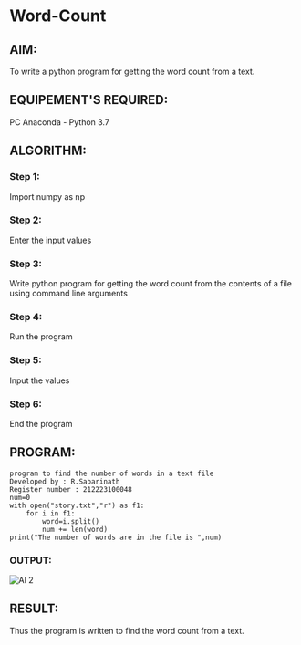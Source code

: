 # Word-Count
## AIM:
To write a python program for getting the word count from a text.
## EQUIPEMENT'S REQUIRED: 
PC
Anaconda - Python 3.7
## ALGORITHM: 
### Step 1:
Import numpy as np
### Step 2: 
Enter the input values 
### Step 3: 
Write python program for getting the word count from the contents of a file using command line arguments
### Step 4:  
Run the program
### Step 5: 
Input the values
### Step 6: 
End the program

## PROGRAM:
```
program to find the number of words in a text file
Developed by : R.Sabarinath
Register number : 212223100048
num=0
with open("story.txt","r") as f1:
    for i in f1:
        word=i.split()
        num += len(word)
print("The number of words are in the file is ",num)
```
### OUTPUT:
![AI 2](https://github.com/Sabari-2005/Word-Count/assets/139338709/eeb94f33-a87f-4921-90c5-b572dcd966ec)
## RESULT:
Thus the program is written to find the word count from a text.
